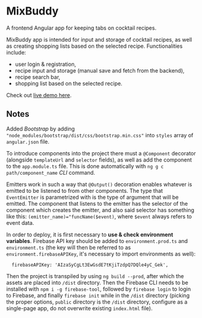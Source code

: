 # MixBuddy

A frontend Angular app for keeping tabs on cocktail recipes.

MixBuddy app is intended for input and storage of cocktail recipes, as well as creating shopping lists based on the selected recipe. Functionalities include:

-   user login & registration,
-   recipe input and storage (manual save and fetch from the backend),
-   recipe search bar,
-   shopping list based on the selected recipe.

Check out [live demo here](https://mixbuddy-cdb00.web.app/).

## Notes

Added _Bootstrap_ by adding `"node_modules/bootstrap/dist/css/bootstrap.min.css"` into `styles` array of `angular.json` file.

To introduce components into the project there must a `@Component` decorator (alongside `templateUrl` and `selector` fields), as well as add the component to the `app.module.ts` file. This is done automatically with `ng g c path/component_name` _CLI_ command.

Emitters work in such a way that `@Output()` decoration enables whatever is emitted to be listened to from other components. The type that `EventEmitter` is parametrized with is the type of argument that will be emitted. The component that listens to the emitter has the selector of the component which creates the emitter, and also said selector has something like this: `(emitter_name)="funcName($event)`, where `$event` always refers to event data.

In order to deploy, it is first necessary to **use & check environment variables**. Firebase API key should be added to `environment.prod.ts` and `environment.ts` (the key will then be referred to as `environment.firebaseAPIKey`, it's necessary to import environments as well):

```
  firebaseAPIKey: 'AIzaSyCgLt3EwGsdE7tKjiTzdpQ7DQle4yC_Gek',
```

Then the project is transpiled by using `ng build --prod`, after which the assets are placed into `/dist` directory. Then the Firebase CLI needs to be installed with `npm i -g firebase-tool`, followed by `firebase login` to login to Firebase, and finally `firebase init` while in the `/dist` directory (picking the proper options, `public` directory is the `/dist` directory, configure as a single-page app, do not overwrite existing `index.html` file).
